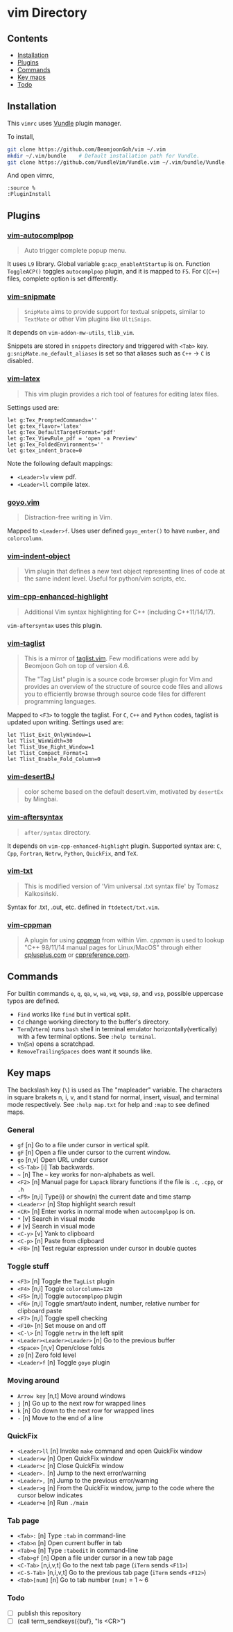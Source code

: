 # vim Directory

## Contents

- [Installation](#installation)
- [Plugins](#plugins)
- [Commands](#commands)
- [Key maps](#key-maps)
- [Todo](#todo)

## Installation

This `vimrc` uses [Vundle](https://github.com/VundleVim/Vundle.vim) plugin manager.

To install,
```bash
git clone https://github.com/BeomjoonGoh/vim ~/.vim
mkdir ~/.vim/bundle    # Default installation path for Vundle.
git clone https://github.com/VundleVim/Vundle.vim ~/.vim/bundle/Vundle.vim
```

And open vimrc,
```vim
:source %
:PluginInstall
```

## Plugins

### [vim-autocomplpop](https://github.com/othree/vim-autocomplpop)

> Auto trigger complete popup menu.

It uses `L9` library.  Global variable `g:acp_enableAtStartup` is on.
Function `ToggleACP()` toggles `autocomplpop` plugin, and it is mapped to
`F5`. For `C`(`C++`) files, complete option is set differently.


### [vim-snipmate](https://github.com/garbas/vim-snipmate)

> `SnipMate` aims to provide support for textual snippets, similar to
> `TextMate` or other Vim plugins like `UltiSnips`.

It depends on `vim-addon-mw-utils`, `tlib_vim`.

Snippets are stored in `snippets` directory and triggered with `<Tab>` key.
`g:snipMate.no_default_aliases` is set so that aliases such as `C++` -> `C` is
disabled.


### [vim-latex](https://github.com/vim-latex/vim-latex)

> This vim plugin provides a rich tool of features for editing latex files.

Settings used are:
```vim
let g:Tex_PromptedCommands=''
let g:tex_flavor='latex'
let g:Tex_DefaultTargetFormat='pdf'
let g:Tex_ViewRule_pdf = 'open -a Preview'
let g:Tex_FoldedEnvironments=''
let g:tex_indent_brace=0
```

Note the following default mappings:
* `<Leader>lv` view pdf.
* `<Leader>ll` compile latex.


### [goyo.vim](https://github.com/junegunn/goyo.vim)

> Distraction-free writing in Vim.

Mapped to `<Leader>f`. Uses user defined `goyo_enter()` to have `number`, and
`colorcolumn`.


### [vim-indent-object](https://github.com/michaeljsmith/vim-indent-object)

> Vim plugin that defines a new text object representing lines of code at the
> same indent level. Useful for python/vim scripts, etc.


### [vim-cpp-enhanced-highlight](https:/github.com/octol/vim-cpp-enhanced-highlight)

> Additional Vim syntax highlighting for C++ (including C++11/14/17).

`vim-aftersyntax` uses this plugin.


### [vim-taglist](https://github.com/BeomjoonGoh/vim-taglist)

> This is a mirror of [taglist.vim](http://www.vim.org/scripts/script.php?script_id=273).
> Few modifications were add by Beomjoon Goh on top of version 4.6.
>
> The "Tag List" plugin is a source code browser plugin for Vim and provides
> an overview of the structure of source code files and allows you to
> efficiently browse through source code files for different programming
> languages.

Mapped to `<F3>` to toggle the taglist. For `C`, `C++` and `Python` codes,
taglist is updated upon writing.  Settings used are:

```vim
let Tlist_Exit_OnlyWindow=1
let Tlist_WinWidth=30
let Tlist_Use_Right_Window=1
let Tlist_Compact_Format=1
let Tlist_Enable_Fold_Column=0
```

### [vim-desertBJ](https://github.com/BeomjoonGoh/vim-desertBJ)

> color scheme based on the default desert.vim, motivated by `desertEx` by Mingbai.


### [vim-aftersyntax](https://github.com/BeomjoonGoh/vim-aftersyntax)

> `after/syntax` directory.

It depends on `vim-cpp-enhanced-highlight` plugin.  Supported syntax are: `C`,
`Cpp`, `Fortran`, `Netrw`, `Python`, `QuickFix`, and `TeX`.


### [vim-txt](https://github.com/BeomjoonGoh/vim-txt)

> This is modified version of 'Vim universal .txt syntax file' by Tomasz
> Kalkosiński.

Syntax for .txt, .out, etc. defined in `ftdetect/txt.vim`.

### [vim-cppman](https://github.com/BeomjoonGoh/vim-cppman)

> A plugin for using [*cppman*](https://github.com/aitjcize/cppman) from within
> Vim. *cppman* is used to lookup "C++ 98/11/14 manual pages for Linux/MacOS"
> through either [cplusplus.com](https://cplusplus.com) or
> [cppreference.com](https://cppreference.com).


## Commands

For builtin commands `e`, `q`, `qa`, `w`, `wa`, `wq`, `wqa`, `sp`, and `vsp`,
possible uppercase typos are defined.

* `Find` works like `find` but in vertical split.
* `Cd` change working directory to the buffer's directory.
* `Term`(`Vterm`) runs `bash` shell in terminal emulator
  horizontally(vertically) with a few terminal options. See `:help terminal`.
* `Vn`(`Sn`) opens a scratchpad.
* `RemoveTrailingSpaces` does want it sounds like.


## Key maps

The backslash key (`\`) is used as The "mapleader" variable. The characters in
square brakets n, i, v, and t stand for normal, insert, visual, and terminal
mode respectively. See `:help map.txt` for help and `:map` to see defined maps.

### General

* `gf` [n] Go to a file under cursor in vertical split.
* `gF` [n] Open a file under cursor to the current window.
* `go` [n,v] Open URL under cursor
* `<S-Tab>` [i] Tab backwards.
* `~` [n] The `~` key works for non-alphabets as well.
* `<F2>` [n] Manual page for `Lapack` library functions if the file is `.c`,
  `.cpp`, or `.h`
* `<F9>` [n,i] Type(i) or show(n) the current date and time stamp
* `<Leader>r` [n] Stop highlight search result
* `<CR>` [n] Enter works in normal mode when `autocomplpop` is on.
* `*` [v] Search in visual mode 
* `#` [v] Search in visual mode 
* `<C-y>` [v] Yank to clipboard
* `<C-p>` [n] Paste from clipboard
* `<F8>` [n] Test regular expression under cursor in double quotes


### Toggle stuff

* `<F3>` [n] Toggle the `TagList` plugin
* `<F4>` [n,i] Toggle `colorcolumn=120`
* `<F5>` [n,i] Toggle `autocomplpop` plugin
* `<F6>` [n,i] Toggle smart/auto indent, number, relative number for clipboard
  paste
* `<F7>` [n,i] Toggle spell checking
* `<F10>` [n] Set mouse on and off
* `<C-\>` [n] Toggle `netrw` in the left split
* `<Leader><Leader><Leader>` [n] Go to the previous buffer
* `<Space>` [n,v] Open/close folds
* `z0` [n] Zero fold level
* `<Leader>f` [n] Toggle `goyo` plugin


### Moving around

* `Arrow key` [n,t] Move around windows
* `j` [n] Go up to the next row for wrapped lines
* `k` [n] Go down to the next row for wrapped lines
* `-` [n] Move to the end of a line


### QuickFix

* `<Leader>ll` [n] Invoke `make` command and open QuickFix window
* `<Leader>w` [n] Open QuickFix window
* `<Leader>c` [n] Close QuickFix window
* `<Leader>.` [n] Jump to the next error/warning
* `<Leader>,` [n] Jump to the previous error/warning
* `<Leader>g` [n] From the QuickFix window, jump to the code where the cursor
  below indicates
* `<Leader>e` [n] Run `./main`


### Tab page

* `<Tab>:` [n] Type `:tab` in command-line
* `<Tab>n` [n] Open current buffer in tab
* `<Tab>e` [n] Type `:tabedit` in command-line
* `<Tab>gf` [n] Open a file under cursor in a new tab page
* `<C-Tab>` [n,i,v,t] Go to the next tab page (`iTerm` sends `<F11>`)
* `<C-S-Tab>` [n,i,v,t] Go to the previous tab page (`iTerm` sends `<F12>`)
* `<Tab>[num]` [n] Go to tab number `[num]` = 1 ~ 6 


### Todo
* [ ] publish this repository
* [ ] (call term_sendkeys({buf}, "ls \<CR>")
